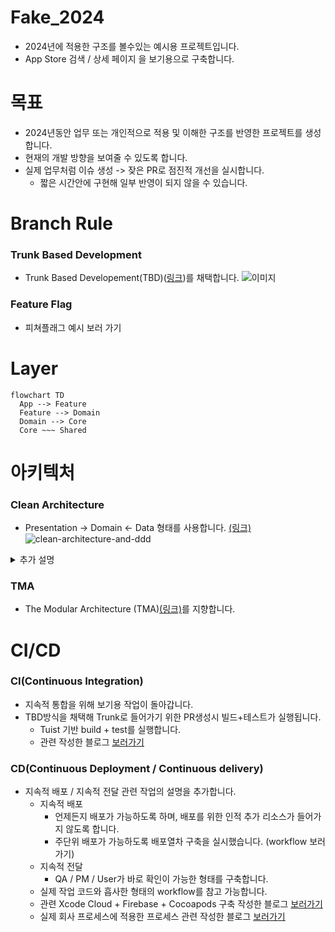 # Fake_2024
- 2024년에 적용한 구조를 볼수있는 예시용 프로젝트입니다.
- App Store 검색 / 상세 페이지 을 보기용으로 구축합니다.

# 목표
- 2024년동안 업무 또는 개인적으로 적용 및 이해한 구조를 반영한 프로젝트를 생성합니다.
- 현재의 개발 방향을 보여줄 수 있도록 합니다.
- 실제 업무처럼 이슈 생성 -> 잦은 PR로 점진적 개선을 실시합니다.
  - 짧은 시간안에 구현해 일부 반영이 되지 않을 수 있습니다.


# Branch Rule
### Trunk Based Development
- Trunk Based Developement(TBD)([링크](https://trunkbaseddevelopment.com/trunk1c.png))를 채택합니다.
![이미지](https://trunkbaseddevelopment.com/trunk1c.png)

### Feature Flag
- 피쳐플래그 예시 보러 가기

# Layer
```mermaid
flowchart TD
  App --> Feature
  Feature --> Domain
  Domain --> Core
  Core ~~~ Shared
```


# 아키텍처
### Clean Architecture
- Presentation -> Domain <- Data 형태를 사용합니다. [(링크)](https://bitloops.com/docs/bitloops-language/learning/software-architecture/clean-architecture)
![clean-architecture-and-ddd](https://github.com/user-attachments/assets/2e5d166f-5bb3-42ab-b884-238ea3d0fc0a)


<details>
<summary>추가 설명</summary>
<div markdown="1">

- ![34_8](https://github.com/user-attachments/assets/0f554337-40e5-479d-b6b9-25184215d51c)
- 클린아키텍처 그림 34.8
  - Layer 방식
  - 가장 마지막 방식을 사용합니다.
  - App -> Feature(Controller) -> Domain (Domain + Data) -> Core

</div>
</details>



### TMA
- The Modular Architecture (TMA)[(링크)](https://docs.tuist.dev/en/guides/develop/projects/tma-architecture)를 지향합니다.


# CI/CD
### CI(Continuous Integration)
- 지속적 통합을 위해 보기용 작업이 돌아갑니다.
- TBD방식을 채택해 Trunk로 들어가기 위한 PR생성시 빌드+테스트가 실행됩니다.
  - Tuist 기반 build + test를 실행합니다.
  - 관련 작성한 블로그 [보러가기](https://medium.com/@talq44/github-action%EA%B3%BC-self-hosted-runner%EB%A1%9C-ios-build-test%EB%A5%BC-%EB%8F%8C%EB%A6%AC%EB%8A%94-%EA%B1%B0%EA%B8%B0%EC%97%90-tuist%EB%A5%BC-%EA%B3%81%EB%93%A4%EC%9D%B8-ea4af8ace455)

### CD(Continuous Deployment / Continuous delivery)
- 지속적 배포 / 지속적 전달 관련 작업의 설명을 추가합니다.
  - 지속적 배포
    - 언제든지 배포가 가능하도록 하며, 배포를 위한 인적 추가 리소스가 들어가지 않도록 합니다.
    - 주단위 배포가 가능하도록 배포열차 구축을 실시했습니다. (workflow 보러가기)
  - 지속적 전달
    - QA / PM / User가 바로 확인이 가능한 형태를 구축합니다.
  - 실제 작업 코드와 흡사한 형태의 workflow를 참고 가능합니다.
  - 관련 Xcode Cloud + Firebase + Cocoapods 구축 작성한 블로그 [보러가기](https://medium.com/@talq44/xcode-cloud%EB%A5%BC-%EC%82%AC%EC%9A%A9%ED%95%9C-ci-cd-%ED%99%98%EA%B2%BD-%EB%8F%84%EC%9E%85%EA%B8%B0-2-cocoapods-%EC%84%A4%EC%B9%98%EC%99%80-firebase-%EC%97%B0%EA%B2%B0-268f496b17fa)
  - 실제 회사 프로세스에 적용한 프로세스 관련 작성한 블로그 [보러가기](https://medium.com/bejewel/app%ED%8C%80%EC%9D%80-%EC%9D%B4%EB%A0%87%EA%B2%8C-%EC%9D%BC%ED%95%B4%EC%9A%94-4-%EC%9E%90%EB%8F%99%ED%99%94-aka-ci-cd-cbe63c1b0227)

